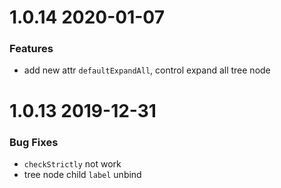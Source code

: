 # 1.0.14 2020-01-07

### Features

- add new attr `defaultExpandAll`, control expand all tree node

# 1.0.13 2019-12-31

### Bug Fixes

- `checkStrictly` not work
- tree node child `label` unbind
